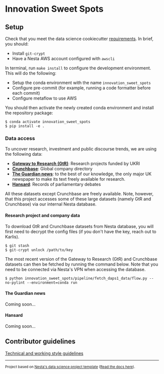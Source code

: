 # Innovation Sweet Spots

## Setup

Check that you meet the data science cookiecutter [requirements](http://nestauk.github.io/ds-cookiecutter). In brief, you should:

- Install `git-crypt`
- Have a Nesta AWS account configured with `awscli`

In terminal, run `make install` to configure the development environment. This will do the following:

- Setup the conda environment with the name `innovation_sweet_spots`
- Configure pre-commit (for example, running a code formatter before each commit)
- Configure metaflow to use AWS

You should then activate the newly created conda environment and install the repository package:

```shell
$ conda activate innovation_sweet_spots
$ pip install -e .
```

### Data access

To uncover research, investment and public discourse trends, we are using the following data:

- **[Gateway to Research (GtR)](https://gtr.ukri.org/)**: Research projects funded by UKRI
- **[Crunchbase](https://crunchbase.com/)**: Global company directory
- **[The Guardian news](https://open-platform.theguardian.com/)**: to the best of our knowledge, the only major UK newspaper to make its text freely available for research.
- **[Hansard](https://zenodo.org/record/4066772#.YXCN1kbYrlw)**: Records of parliamentary debates

All these datasets except Crunchbase are freely available. Note, however, that this project accesses some of these large datasets (namely GtR and Crunchbase) via our internal Nesta database.

#### Research project and company data

To download GtR and Crunchbase datasets from Nesta database, you will first need to decrypt the config files (if you don't have the key, reach out to Karlis).

```shell
$ git stash
$ git-crypt unlock /path/to/key
```

The most recent version of the Gateway to Research (GtR) and Crunchbase datasets can then be fetched by running the command below. Note that you need to be connected via Nesta's VPN when accessing the database.

```shell
$ python innovation_sweet_spots/pipeline/fetch_daps1_data/flow.py --no-pylint --environment=conda run
```

#### The Guardian news

Coming soon...

#### Hansard

Coming soon...

## Contributor guidelines

[Technical and working style guidelines](https://github.com/nestauk/ds-cookiecutter/blob/master/GUIDELINES.md)

---

<small><p>Project based on <a target="_blank" href="https://github.com/nestauk/ds-cookiecutter">Nesta's data science project template</a>
(<a href="http://nestauk.github.io/ds-cookiecutter">Read the docs here</a>).
</small>
